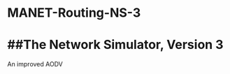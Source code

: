 # MANET-Routing-NS-3

##The Network Simulator, Version 3
================================
An improved AODV
